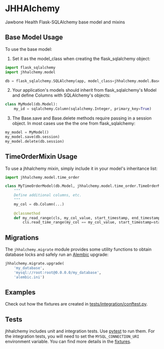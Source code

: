 # JHHAlchemy

Jawbone Health Flask-SQLAlchemy base model and mixins

## Base Model Usage

To use the base model:

1. Set it as the model_class when creating the flask_sqlalchemy object:
```python
import flask_sqlalchemy
import jhhalchemy.model

db = flask_sqlalchemy.SQLAlchemy(app, model_class=jhhalchemy.model.Base)
```

2. Your application's models should inherit from flask_sqlalchemy's Model and define Columns with SQLAlchemy's objects:
```python
class MyModel(db.Model):
    my_id = sqlalchemy.Column(sqlalchemy.Integer, primary_key=True)
```

3. The Base.save and Base.delete methods require passing in a session object. In most cases use the the one from
flask_sqlalchemy:
```python
my_model = MyModel()
my_model.save(db.session)
my_model.delete(db.session)
```

## TimeOrderMixin Usage
To use a jhhalchemy mixin, simply include it in your model's inheritance list:
```python
import jhhalchemy.model.time_order

class MyTimeOrderModel(db.Model, jhhalchemy.model.time_order.TimeOrderMixin):
    """
    Define additional columns, etc.
    """
    my_col = db.Column(...)
    
    @classmethod
    def my_read_range(cls, my_col_value, start_timestamp, end_timestamp):
        cls.read_time_range(my_col == my_col_value, start_timestamp=start_timestamp, end_timestamp=end_timestamp)
```

## Migrations
The `jhhalchemy.migrate` module provides some utility functions to obtain database locks and safely run an
[Alembic](http://alembic.zzzcomputing.com/) upgrade:
```python
jhhalchemy.migrate.upgrade(
    'my_database', 
    'mysql://root:root@0.0.0.0/my_database', 
    'alembic.ini')
```
## Examples

Check out how the fixtures are created in
[tests/integration/conftest.py](https://github.com/JawboneHealth/jhhalchemy/blob/master/tests/integration/conftest.py).

## Tests
jhhalchemy includes unit and integration tests. Use [pytest](https://docs.pytest.org/en/latest/) to run them. For the 
integration tests, you will need to set the `MYSQL_CONNECTION_URI` environment variable. You can find more details in 
the [fixtures](https://github.com/JawboneHealth/jhhalchemy/blob/master/jhhalchemy/tests/integration/conftest.py).


